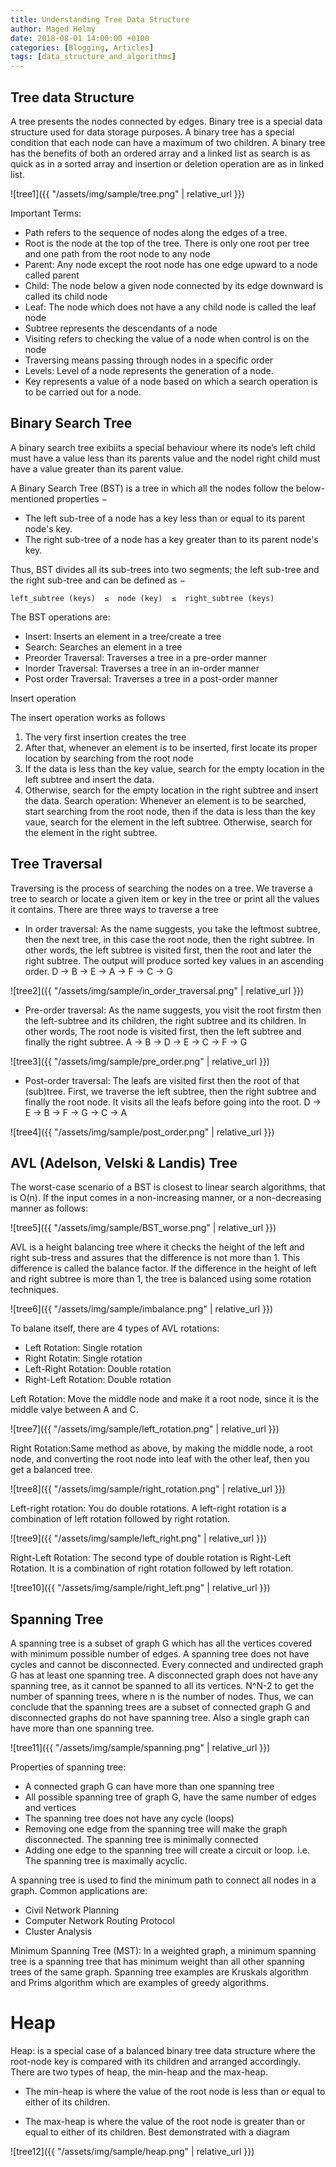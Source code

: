 ```yaml
---
title: Understanding Tree Data Structure
author: Maged Helmy
date: 2018-08-01 14:00:00 +0100
categories: [Blogging, Articles]
tags: [data_structure_and_algorithms]
---
```


## Tree data Structure

A tree presents the nodes connected by edges. Binary tree is a special data structure used for data storage purposes. A binary tree has a special condition that each node can have a maximum of two children. A binary tree has the benefits of both an ordered array and a linked list as search is as quick as in a sorted array and insertion or deletion operation are as in linked list.

![tree1]({{ "/assets/img/sample/tree.png" | relative_url }})

Important Terms:

-	Path refers to the sequence of nodes along the edges of a tree.
-	Root is the node at the top of the tree. There is only one root per tree and one path from the root node to any node
-	Parent: Any node except the root node has one edge upward to a node called parent
-	Child: The node below a given node connected by its edge downward is called its child node
-	Leaf: The node which does not have a any child node is called the leaf node
-	Subtree represents the descendants of a node
-	Visiting refers to checking the value of a node when control is on the node
-	Traversing means passing through nodes in a specific order
-	Levels: Level of a node represents the generation of a node.
-	Key represents a value of a node based on which a search operation is to be carried out for a node.

## Binary Search Tree

A binary search tree exibiits a special behaviour where its node’s left child must have a value less than its parents value and the nodel right child must have a value greater than its parent value.

A Binary Search Tree (BST) is a tree in which all the nodes follow the below-mentioned properties −

- The left sub-tree of a node has a key less than or equal to its parent node's key.
- The right sub-tree of a node has a key greater than to its parent node's key.

Thus, BST divides all its sub-trees into two segments; the left sub-tree and the right sub-tree and can be defined as −

```
left_subtree (keys)  ≤  node (key)  ≤  right_subtree (keys)
```

The BST operations are:

-	Insert: Inserts an element in a tree/create a tree
-	Search: Searches an element in a tree
-	Preorder Traversal: Traverses a tree in a pre-order manner
-	Inorder Traversal: Traverses a tree in an in-order manner
-	Post order Traversal: Traverses a tree in a post-order manner

Insert operation

The insert operation works as follows

1)	The very first insertion creates the tree
2)	After that, whenever an element is to be inserted, first locate its proper location by searching from the root node
3)	If the data is less than the key value, search for the empty location in the left subtree and insert the data.
4)	Otherwise, search for the empty location in the right subtree and insert the data.
Search operation: Whenever an element is to be searched, start searching from the root node, then if the data is less than the key vaue, search for the element in the left subtree. Otherwise, search for the element in the right subtree.

## Tree Traversal

Traversing is the process of searching the nodes on a tree. We traverse a tree to search or locate a given item or key in the tree or print all the values it contains. There are three ways to traverse a tree

-	In order traversal: As the name suggests, you take the leftmost subtree, then the next tree, in this case the root node, then the right subtree. In other words, the left subtree is visited first, then the root and later the right subtree. The output will produce sorted key values in an ascending order. D → B → E → A → F → C → G

![tree2]({{ "/assets/img/sample/in_order_traversal.png" | relative_url }})

-	Pre-order traversal: As the name suggests, you visit the root firstm then the left-subtree and its children, the right subtree and its children. In other words, The root node is visited first, then the left subtree and finally the right subtree. A → B → D → E → C → F → G

![tree3]({{ "/assets/img/sample/pre_order.png" | relative_url }})

-	Post-order traversal: The leafs are visited first then the root of that (sub)tree. First, we traverse the left subtree, then the right subtree and finally the root node. It visits all the leafs before going into the root. D → E → B → F → G → C → A

![tree4]({{ "/assets/img/sample/post_order.png" | relative_url }})


## AVL (Adelson, Velski & Landis) Tree

The worst-case scenario of a BST is closest to linear search algorithms, that is O(n). If the input comes  in a non-increasing manner, or a non-decreasing manner as follows:

![tree5]({{ "/assets/img/sample/BST_worse.png" | relative_url }})


 AVL is a height balancing tree where it checks the height of the left and right sub-tress and assures that the difference is not more than 1. This difference is called the balance factor. If the difference in the height of left and right subtree is more than 1, the tree is balanced using some rotation techniques.

 ![tree6]({{ "/assets/img/sample/imbalance.png" | relative_url }})

To balane itself, there are 4 types of AVL rotations:

- Left Rotation: Single rotation
- Right Rotatin: Single rotation
- Left-Right Rotation: Double rotation
- Right-Left Rotation:  Double rotation

Left Rotation: Move the middle node and make it a root node, since it is the middle valye between A and C.

![tree7]({{ "/assets/img/sample/left_rotation.png" | relative_url }})


Right Rotation:Same method as above, by making the middle node, a root node, and converting the root node into leaf with the other leaf, then you get a balanced tree.

![tree8]({{ "/assets/img/sample/right_rotation.png" | relative_url }})

Left-right rotation: You do double rotations.  A left-right rotation is a combination of left rotation followed by right rotation.

![tree9]({{ "/assets/img/sample/left_right.png" | relative_url }})

Right-Left Rotation: The second type of double rotation is Right-Left Rotation. It is a combination of right rotation followed by left rotation.

![tree10]({{ "/assets/img/sample/right_left.png" | relative_url }})


## Spanning Tree

A spanning tree is a subset of graph G which has all the vertices covered with minimum possible number of edges. A spanning tree does not have cycles and cannot be disconnected. Every connected and undirected graph G has at least one spanning tree. A disconnected graph does not have any spanning tree, as it cannot be spanned to all its vertices. N^N-2  to get the number of spanning trees, where n is the number of nodes. Thus, we can conclude that the spanning trees are a subset of connected graph G and disconnected graphs do not have spanning tree. Also a single graph can have more than one spanning tree.

![tree11]({{ "/assets/img/sample/spanning.png" | relative_url }})

Properties of spanning tree:

-	A connected graph G can have more than one spanning tree
-	All possible spanning tree of graph G, have the same number of edges and vertices
-	The spanning tree does not have any cycle (loops)
-	Removing one edge from the spanning tree will make the graph disconnected. The spanning tree is minimally connected
-	Adding one edge to the spanning tree will create a circuit or loop. i.e. The spanning tree is maximally acyclic.

A spanning tree is used to find the minimum path to connect all nodes in a graph. Common applications are:

-	Civil Network Planning
-	Computer Network Routing Protocol
-	Cluster Analysis

Minimum Spanning Tree (MST): In a weighted graph, a minimum spanning tree is a spanning tree that has minimum weight than all other spanning trees of the same graph. Spanning tree examples are Kruskals algorithm and Prims algorithm which are examples of greedy algorithms.

# Heap

Heap: is a special case of a balanced binary tree data structure where the root-node key is compared with its children and arranged accordingly. There are two types of heap, the min-heap and the max-heap.

- The min-heap is where the value of the root node is less than or equal to either of its children.

- The max-heap is where the value of the root node is greater than or equal to either of its children. Best demonstrated with a diagram

![tree12]({{ "/assets/img/sample/heap.png" | relative_url }})
